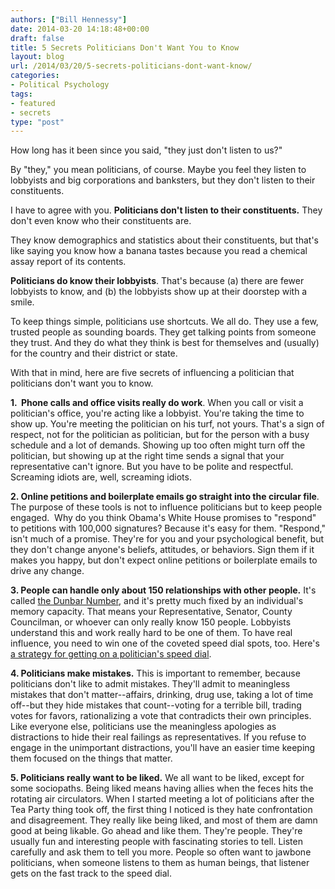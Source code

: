 ```yaml
---
authors: ["Bill Hennessy"]
date: 2014-03-20 14:18:48+00:00
draft: false
title: 5 Secrets Politicians Don't Want You to Know
layout: blog
url: /2014/03/20/5-secrets-politicians-dont-want-know/
categories:
- Political Psychology
tags:
- featured
- secrets
type: "post"
---
```


How long has it been since you said, "they just don't listen to us?"

By "they," you mean politicians, of course. Maybe you feel they listen to lobbyists and big corporations and banksters, but they don't listen to their constituents.

I have to agree with you. **Politicians don't listen to their constituents.** They don't even know who their constituents are.

They know demographics and statistics about their constituents, but that's like saying you know how a banana tastes because you read a chemical assay report of its contents.

**Politicians do know their lobbyists**. That's because (a) there are fewer lobbyists to know, and (b) the lobbyists show up at their doorstep with a smile.

To keep things simple, politicians use shortcuts. We all do. They use a few, trusted people as sounding boards. They get talking points from someone they trust. And they do what they think is best for themselves and (usually) for the country and their district or state.

With that in mind, here are five secrets of influencing a politician that politicians don't want you to know.

**1.  Phone calls and office visits really do work**. When you call or visit a politician's office, you're acting like a lobbyist. You're taking the time to show up. You're meeting the politician on his turf, not yours. That's a sign of respect, not for the politician as politician, but for the person with a busy schedule and a lot of demands. Showing up too often might turn off the politician, but showing up at the right time sends a signal that your representative can't ignore. But you have to be polite and respectful. Screaming idiots are, well, screaming idiots.

**2. Online petitions and boilerplate emails go straight into the circular file**. The purpose of these tools is not to influence politicians but to keep people engaged.  Why do you think Obama's White House promises to "respond" to petitions with 100,000 signatures? Because it's easy for them. "Respond," isn't much of a promise. They're for you and your psychological benefit, but they don't change anyone's beliefs, attitudes, or behaviors. Sign them if it makes you happy, but don't expect online petitions or boilerplate emails to drive any change.

**3. People can handle only about 150 relationships with other people.** It's called [the Dunbar Number](https://www.businessweek.com/articles/2013-01-10/the-dunbar-number-from-the-guru-of-social-networks), and it's pretty much fixed by an individual's memory capacity. That means your Representative, Senator, County Councilman, or whoever can only really know 150 people. Lobbyists understand this and work really hard to be one of them. To have real influence, you need to win one of the coveted speed dial spots, too. Here's [a strategy for getting on a politician's speed dial](https://hennessysview.com/2014/03/15/talk-politician/).

**4. Politicians make mistakes.** This is important to remember, because politicians don't like to admit mistakes. They'll admit to meaningless mistakes that don't matter--affairs, drinking, drug use, taking a lot of time off--but they hide mistakes that count--voting for a terrible bill, trading votes for favors, rationalizing a vote that contradicts their own principles. Like everyone else, politicians use the meaningless apologies as distractions to hide their real failings as representatives. If you refuse to engage in the unimportant distractions, you'll have an easier time keeping them focused on the things that matter.

**5. Politicians really want to be liked.** We all want to be liked, except for some sociopaths. Being liked means having allies when the feces hits the rotating air circulators. When I started meeting a lot of politicians after the Tea Party thing took off, the first thing I noticed is they hate confrontation and disagreement. They really like being liked, and most of them are damn good at being likable. Go ahead and like them. They're people. They're usually fun and interesting people with fascinating stories to tell. Listen carefully and ask them to tell you more. People so often want to jawbone politicians, when someone listens to them as human beings, that listener gets on the fast track to the speed dial.


